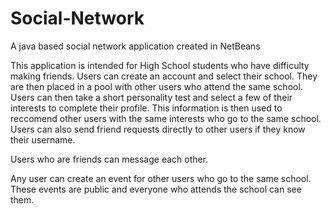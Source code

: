 # Social-Network
A java based social network application created in NetBeans

This application is intended for High School students who have difficulty making friends.
Users can create an account and select their school. They are then placed in a pool with other 
users who attend the same school. Users can then take a short personality test and select a few
of their interests to complete their profile. This information is then used to reccomend 
other users with the same interests who go to the same school. Users can also send friend requests
directly to other users if they know their username. 

Users who are friends can message each other.

Any user can create an event for other users who go to the same school. These events are public
and everyone who attends the school can see them.
